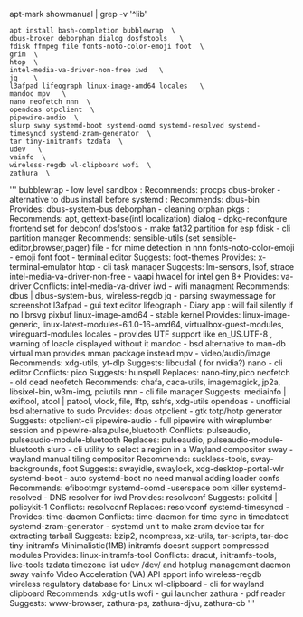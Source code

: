 
apt-mark showmanual | grep -v '^lib'

```
apt install bash-completion bubblewrap  \ 
dbus-broker deborphan dialog dosfstools   \
fdisk ffmpeg file fonts-noto-color-emoji foot  \
grim  \
htop  \
intel-media-va-driver-non-free iwd   \
jq    \
l3afpad lifeograph linux-image-amd64 locales   \
mandoc mpv   \
nano neofetch nnn  \
opendoas otpclient  \
pipewire-audio  \
slurp sway systemd-boot systemd-oomd systemd-resolved systemd-timesyncd systemd-zram-generator  \
tar tiny-initramfs tzdata  \
udev   \
vainfo  \
wireless-regdb wl-clipboard wofi  \
zathura  \
```
'''
bubblewrap - low level  sandbox  : Recommends: procps
dbus-broker - alternative to dbus install before systemd  :  Recommends: dbus-bin Provides: dbus-system-bus
deborphan - cleaning orphan pkgs : Recommends: apt, gettext-base(intl localization)
dialog  - dpkg-reconfgure frontend set for debconf
dosfstools - make fat32 partition for esp
fdisk - cli partition manager Recommends: sensible-utils (set sensible-editor,browser,pager)
file - for mime detection in nnn
fonts-noto-color-emoji - emoji font
foot - terminal editor Suggests: foot-themes Provides: x-terminal-emulator
htop - cli task manager Suggests: lm-sensors, lsof, strace
intel-media-va-driver-non-free - vaapi hwacel for intel gen 8+   Provides: va-driver  Conflicts: intel-media-va-driver
iwd - wifi managment Recommends: dbus | dbus-system-bus, wireless-regdb
jq - parsing swaymessage for screenshot 
l3afpad - gui text editor 
lifeograph  - Diary app : will fail silently if no librsvg pixbuf
linux-image-amd64 - stable kernel   Provides: linux-image-generic, linux-latest-modules-6.1.0-16-amd64, virtualbox-guest-modules, wireguard-modules 
locales - provides UTF support like en_US.UTF-8 , warning  of loacle displayed without it 
mandoc - bsd alternative to man-db virtual man  provides mman package instead
mpv - video/audio/image Recommends: xdg-utils, yt-dlp  Suggests: libcuda1 ( for nvidia?)
nano - cli editor Conflicts: pico Suggests: hunspell Replaces: nano-tiny,pico 
neofetch - old dead neofetch Recommends: chafa, caca-utils, imagemagick, jp2a, libsixel-bin, w3m-img, pciutils
nnn - cli file manager  Suggests: mediainfo | exiftool, atool | patool, vlock, file, lftp, sshfs, xdg-utils
opendoas - unofficial bsd alternative to sudo  Provides: doas
otpclient - gtk totp/hotp generator  Suggests: otpclient-cli 
pipewire-audio - full pipewire with wireplumber session and pipewire-alsa,pulse,bluetooth  Conflicts: pulseaudio, pulseaudio-module-bluetooth Replaces: pulseaudio, pulseaudio-module-bluetooth
slurp -  cli utility to select a region in a Wayland compositor
sway - wayland manual tiling compositor Recommends: suckless-tools, sway-backgrounds, foot  Suggests: swayidle, swaylock, xdg-desktop-portal-wlr
systemd-boot - auto systemd-boot no need manual adding loader confs Recommends: efibootmgr
systemd-oomd -userspace  oom killer 
systemd-resolved - DNS resolver for iwd Provides: resolvconf Suggests: polkitd | policykit-1 Conflicts: resolvconf Replaces: resolvconf
systemd-timesyncd - Provides: time-daemon Conflicts: time-daemon for time sync in timedatectl
systemd-zram-generator - systemd unit to make zram device
tar for extracting tarball Suggests: bzip2, ncompress, xz-utils, tar-scripts, tar-doc
tiny-initramfs Minimalistic(1MB) initramfs doesnt support compressed modules  Provides: linux-initramfs-tool  Conflicts: dracut, initramfs-tools, live-tools
tzdata timezone list
udev /dev/ and hotplug management daemon sway 
vainfo Video Acceleration (VA) API spport info
wireless-regdb  wireless regulatory database for Linux
wl-clipboard - cli for wayland clipboard Recommends: xdg-utils
wofi - gui launcher 
zathura - pdf reader Suggests: www-browser, zathura-ps, zathura-djvu, zathura-cb 
'''

 
 







 









